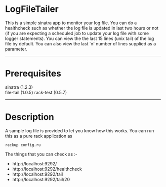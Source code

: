LogFileTailer
=============

This is a simple sinatra app to monitor your log file. You can do a healthcheck such as whether the log file
is updated in last two hours or not (if you are expecting a scheduled job to update your log file with some
logger statements). You can view the the last 15 lines (unix tail) of the log file by default. You can also
view the last 'n' number of lines supplied as a parameter.
***

Prerequisites
=============

sinatra (1.2.3)  
file-tail (1.0.5)
rack-test (0.5.7)
***

Description
============

A sample log file is provided to let you know how this works.
You can run this as a pure rack application as 

`rackup config.ru`

The things that you can check as :-

+ http://localhost:9292/
+ http://localhost:9292/healthcheck
+ http://localhost:9292/tail
+ http://localhost:9292/tail/20




